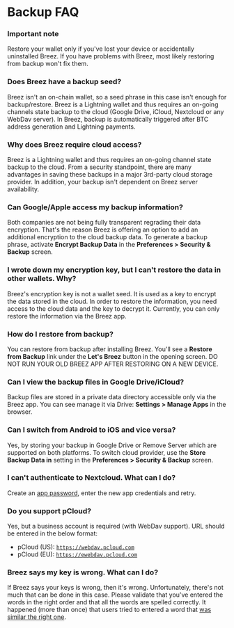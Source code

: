 # Backup FAQ

### Important note
Restore your wallet only if you've lost your device or accidentally uninstalled Breez. If you have problems with Breez, most likely restoring from backup won't fix them.

### Does Breez have a backup seed?
Breez isn't an on-chain wallet, so a seed phrase in this case isn't enough for backup/restore. Breez is a Lightning wallet and thus requires an on-going channels state backup to the cloud (Google Drive, iCloud, Nextcloud or any WebDav server). In Breez, backup is automatically triggered after BTC address generation and Lightning payments.
### Why does Breez require cloud access?
Breez is a Lightning wallet and thus requires an on-going channel state backup to the cloud. From a security standpoint, there are many advantages in saving these backups in a major 3rd-party cloud storage provider. In addition, your backup isn't dependent on Breez server availability.
### Can Google/Apple access my backup information?
Both companies are not being fully transparent regrading their data encryption. That's the reason Breez is offering an option to add an additional encryption to the cloud backup data. To generate a backup phrase, activate **Encrypt Backup Data** in the **Preferences > Security & Backup** screen.
### I wrote down my encryption key, but I can't restore the data in other wallets. Why?
Breez's encryption key is not a wallet seed. It is used as a key to encrypt the data stored in the cloud. In order to restore the information, you need access to the cloud data and the key to decrypt it. Currently, you can only restore the information via the Breez app.
### How do I restore from backup?
You can restore from backup after installing Breez. You'll see a **Restore from Backup** link under the **Let's Breez** button in the opening screen.
DO NOT RUN YOUR OLD BREEZ APP AFTER RESTORING ON A NEW DEVICE.
### Can I view the backup files in Google Drive/iCloud?
Backup files are stored in a private data directory accessible only via the Breez app.
You can see manage it via Drive: **Settings > Manage Apps** in the browser.
### Can I switch from Android to iOS and vice versa?
Yes, by storing your backup in Google Drive or Remove Server which are supported on both platforms. To switch cloud provider, use the **Store Backup Data in** setting in the **Preferences > Security & Backup** screen.
### I can't authenticate to Nextcloud. What can I do?
Create an [app password](https://help.nextcloud.com/t/app-name-and-app-password/71890), enter the new app credentials and retry.
### Do you support pCloud?
Yes, but a business account is required (with WebDav support). URL should be entered in the below format:
* pCloud (US): <code>https://webdav.pcloud.com</code>
* pCloud (EU): <code>https://ewebdav.pcloud.com</code>
### Breez says my key is wrong. What can I do?
If Breez says your keys is wrong, then it's wrong. Unfortunately, there's not much that can be done in this case. Please validate that you've entered the words in the right order and that all the words are spelled correctly. It happened (more than once) that users tried to entered a word that [was similar the right one](https://github.com/breez/breezmobile/issues/615#issuecomment-955764720). 
